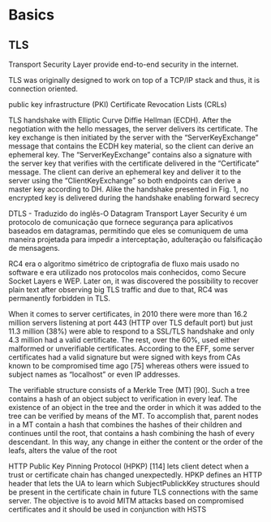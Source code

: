 # Basics

## TLS

Transport Security Layer provide end-to-end security in the internet.

TLS was originally designed to work on top of a TCP/IP
stack and thus, it is connection oriented.


public key infrastructure (PKI)
Certificate Revocation Lists (CRLs)

TLS handshake with Elliptic Curve Diffie Hellman (ECDH). After
the negotiation with the hello messages, the server delivers its certificate. The
key exchange is then initiated by the server with the “ServerKeyExchange”
message that contains the ECDH key material, so the client can derive an
ephemeral key. The “ServerKeyExchange” contains also a signature with the
server key that verifies with the certificate delivered in the “Certificate” message. The client can derive an ephemeral key and deliver it to the server
using the “ClientKeyExchange” so both endpoints can derive a master key
according to DH. Alike the handshake presented in Fig. 1, no encrypted key
is delivered during the handshake enabling forward secrecy

DTLS - Traduzido do inglês-O Datagram Transport Layer Security é um protocolo de comunicação que fornece segurança para aplicativos baseados em datagramas, permitindo que eles se comuniquem de uma maneira projetada para impedir a interceptação, adulteração ou falsificação de mensagens.


RC4 era o algoritmo simétrico de criptografia de fluxo mais usado no software e era utilizado nos protocolos mais conhecidos, como Secure Socket Layers e WEP. 
Later on, it was discovered the possibility to recover plain text after observing big
TLS traffic and due to that, RC4 was permanently forbidden
in TLS.

When it comes to server certificates, in 2010 there were
more than 16.2 million servers listening at port 443 (HTTP
over TLS default port) but just 11.3 million (38%) were able
to respond to a SSL/TLS handshake and only 4.3 million had a
valid certificate. The rest, over the 60%, used either malformed
or unverifiable certificates. According to the EFF, some server
certificates had a valid signature but were signed with keys
from CAs known to be compromised time ago [75] whereas
others were issued to subject names as “localhost” or even IP
addresses.

The verifiable structure consists of a Merkle Tree (MT) [90].
Such a tree contains a hash of an object subject to verification
in every leaf. The existence of an object in the tree and the
order in which it was added to the tree can be verified by
means of the MT. To accomplish that, parent nodes in a MT
contain a hash that combines the hashes of their children and
continues until the root, that contains a hash combining the
hash of every descendant. In this way, any change in either
the content or the order of the leafs, alters the value of the
root

HTTP Public Key Pinning Protocol (HPKP) [114] lets client
detect when a trust or certificate chain has changed unexpectedly. HPKP defines an HTTP header that lets the UA to learn
which SubjectPublickKey structures should be present
in the certificate chain in future TLS connections with the
same server. The objective is to avoid MITM attacks based on
compromised certificates and it should be used in conjunction
with HSTS

